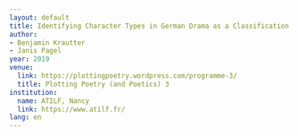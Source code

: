```yaml
---
layout: default
title: Identifying Character Types in German Drama as a Classification Task
author:
- Benjamin Krautter
- Janis Pagel
year: 2019
venue:
  link: https://plottingpoetry.wordpress.com/programme-3/
  title: Plotting Poetry (and Poetics) 3
institution:
  name: ATILF, Nancy
  link: https://www.atilf.fr/
lang: en
---
```

